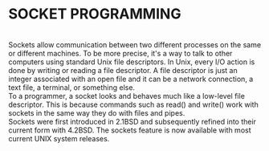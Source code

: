 # SOCKET PROGRAMMING
<br>Sockets allow communication between two different processes on the same or different machines. To be more precise, it's a way to talk to other computers using standard Unix file descriptors. In Unix, every I/O action is done by writing or reading a file descriptor. A file descriptor is just an integer associated with an open file and it can be a network connection, a text file, a terminal, or something else.
<br>
To a programmer, a socket looks and behaves much like a low-level file descriptor. This is because commands such as read() and write() work with sockets in the same way they do with files and pipes.
<br>
Sockets were first introduced in 2.1BSD and subsequently refined into their current form with 4.2BSD. The sockets feature is now available with most current UNIX system releases.
